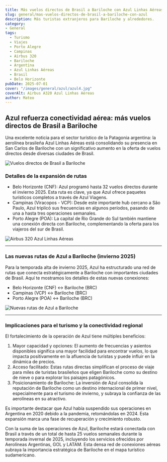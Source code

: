 ```yaml
---
title: Más vuelos directos de Brasil a Bariloche con Azul Linhas Aéreas
slug: general/mas-vuelos-directos-de-brasil-a-bariloche-con-azul
description: Más turistas extranjeros para Bariloche y alrededores.
category: 
- General
tags:
  - Turismo
  - Viajes
  - Porto Alegre
  - Campinas
  - Airbus 320
  - Bariloche
  - Argentina
  - Azul Linhas Aéreas
  - Brasil
  - Belo Horizonte
pubDate: 2025-07-01
cover: "/images/general/azul/azul4.jpg"
coverAlt: Airbus A320 Azul Linhas Aéreas
author: Mateo
---
```


## Azul refuerza conectividad aérea: más vuelos directos de Brasil a Bariloche

Una excelente noticia para el sector turístico de la Patagonia argentina: la aerolínea brasileña Azul Linhas Aéreas está consolidando su presencia en San Carlos de Bariloche con un significativo aumento en la oferta de vuelos directos desde diversas ciudades de Brasil.

<img src="/images/general/azul/azul3.jpg" alt="Vuelos directos de Brasil a Bariloche">

### Detalles de la expansión de rutas


* Belo Horizonte (CNF): Azul programó hasta 32 vuelos directos durante el invierno 2025. Esta ruta es clave, ya que Azul ofrece paquetes turísticos completos a través de Azul Viagens.
* Campinas (Viracopos - VCP): Desde este importante hub cercano a São Paulo, Azul triplicó sus frecuencias en algunos períodos, pasando de una a hasta tres operaciones semanales.
* Porto Alegre (POA): La capital de Rio Grande do Sul también mantiene una conexión directa con Bariloche, complementando la oferta para los viajeros del sur de Brasil.

<img src="/images/general/azul/azul.jpg" alt="Airbus 320 Azul Linhas Aéreas">

***

### Las nuevas rutas de Azul a Bariloche (invierno 2025)

Para la temporada alta de invierno 2025, Azul ha estructurado una red de rutas que conecta estratégicamente a Bariloche con importantes ciudades de Brasil. Aquí te mostramos los detalles de estas nuevas conexiones:

* Belo Horizonte (CNF) ↔ Bariloche (BRC)
* Campinas (VCP) ↔ Bariloche (BRC)
* Porto Alegre (POA) ↔ Bariloche (BRC)

<img src="/images/general/azul/azul2.jpg" alt="Nuevas rutas de Azul a Bariloche">

***

### Implicaciones para el turismo y la conectividad regional

El fortalecimiento de la operación de Azul tiene múltiples beneficios:

1. Mayor capacidad y opciones: El aumento de frecuencias y asientos disponibles significa una mayor facilidad para encontrar vuelos, lo que impacta positivamente en la afluencia de turistas y puede influir en la dinámica de precios.
2. Acceso facilitado: Estas rutas directas simplifican el proceso de viaje para miles de turistas brasileños que eligen Bariloche como su destino de nieve o para explorar los paisajes patagónicos.
3. Posicionamiento de Bariloche: La inversión de Azul consolida la reputación de Bariloche como un destino internacional de primer nivel, especialmente para el turismo de invierno, y subraya la confianza de las aerolíneas en su atractivo.

Es importante destacar que Azul había suspendido sus operaciones en Argentina en 2020 debido a la pandemia, retomándolas en 2024. Esta expansión marca una fase de recuperación y crecimiento robusto.

Con la suma de las operaciones de Azul, Bariloche estará conectada con Brasil a través de un total de hasta 25 vuelos semanales durante la temporada invernal de 2025, incluyendo los servicios ofrecidos por Aerolíneas Argentinas, GOL y LATAM. Esta densa red de conexiones aéreas subraya la importancia estratégica de Bariloche en el mapa turístico sudamericano.
